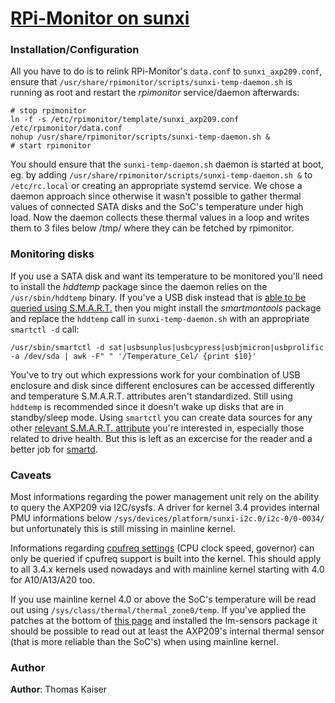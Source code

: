 # [**RPi-Monitor on sunxi**](http://rpi-experiences.blogspot.fr/) 

### Installation/Configuration

All you have to do is to relink RPi-Monitor's `data.conf` to `sunxi_axp209.conf`, ensure that `/usr/share/rpimonitor/scripts/sunxi-temp-daemon.sh` is running as root and restart the *rpimonitor* service/daemon afterwards:

	# stop rpimonitor
	ln -f -s /etc/rpimonitor/template/sunxi_axp209.conf /etc/rpimonitor/data.conf
	nohup /usr/share/rpimonitor/scripts/sunxi-temp-daemon.sh &
	# start rpimonitor

You should ensure that the `sunxi-temp-daemon.sh` daemon is started at boot, eg. by adding `/usr/share/rpimonitor/scripts/sunxi-temp-daemon.sh &` to `/etc/rc.local` or creating an appropriate systemd service. We chose a daemon approach since otherwise it wasn't possible to gather thermal values of connected SATA disks and the SoC's temperature under high load. Now the daemon collects these thermal values in a loop and writes them to 3 files below /tmp/ where they can be fetched by rpimonitor.

### Monitoring disks

If you use a SATA disk and want its temperature to be monitored you'll need to install the *hddtemp* package since the daemon relies on the `/usr/sbin/hddtemp` binary. If you've a USB disk instead that is [able to be queried using S.M.A.R.T.](https://www.smartmontools.org/wiki/Supported_USB-Devices) then you might install the *smartmontools* package and replace the `hddtemp` call in `sunxi-temp-daemon.sh` with an appropriate `smartctl -d` call:

	/usr/sbin/smartctl -d sat|usbsunplus|usbcypress|usbjmicron|usbprolific -a /dev/sda | awk -F" " '/Temperature_Cel/ {print $10}'

You've to try out which expressions work for your combination of USB enclosure and disk since different enclosures can be accessed differently and temperature S.M.A.R.T. attributes aren't standardized. Still using `hddtemp` is recommended since it doesn't wake up disks that are in standby/sleep mode. Using `smartctl` you can create data sources for any other [relevant S.M.A.R.T. attribute](https://en.wikipedia.org/wiki/S.M.A.R.T.#Known_ATA_S.M.A.R.T._attributes) you're interested in, especially those related to drive health. But this is left as an excercise for the reader and a better job for [smartd](https://www.smartmontools.org/browser/trunk/smartmontools/smartd.8.in).

### Caveats

Most informations regarding the power management unit rely on the ability to query the AXP209 via I2C/sysfs. A driver for kernel 3.4 provides internal PMU informations below `/sys/devices/platform/sunxi-i2c.0/i2c-0/0-0034/` but unfortunately this is still missing in mainline kernel.

Informations regarding [cpufreq settings](http://linux-sunxi.org/Cpufreq) (CPU clock speed, governor) can only be queried if cpufreq support is built into the kernel. This should apply to all 3.4.x kernels used nowadays and with mainline kernel starting with 4.0 for A10/A13/A20 too.

If you use mainline kernel 4.0 or above the SoC's temperature will be read out using `/sys/class/thermal/thermal_zone0/temp`. If you've applied the patches at the bottom of [this page](http://sunxi.montjoie.ovh) and installed the lm-sensors package it should be possible to read out at least the AXP209's internal thermal sensor (that is more reliable than the SoC's) when using mainline kernel.

### Author

**Author**: Thomas Kaiser
